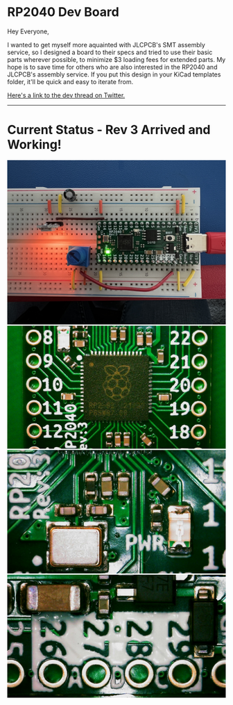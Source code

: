 # RP2040 Dev Board

Hey Everyone,

I wanted to get myself more aquainted with JLCPCB's SMT assembly service, so I designed a board to their specs and tried to use their basic parts wherever possible, to minimize $3 loading fees for extended parts. My hope is to save time for others who are also interested in the RP2040 and JLCPCB's assembly service. If you put this design in your KiCad templates folder, it'll be quick and easy to iterate from.

 [Here's a link to the dev thread on Twitter.](https://twitter.com/RangenMichael/status/1526315866962268160?s=20&t=gJoxJovV-4XQz79rIhG_OQ)

---

# Current Status - Rev 3 Arrived and Working!

![](./Photos/Rev%203/IMG_2891.jpg)
![](./Photos/Rev%203/WIN_20220509_17_40_56_Pro.jpg)
![](./Photos/Rev%203/WIN_20220509_17_42_34_Pro.jpg)
![](./Photos/Rev%203/WIN_20220509_17_43_24_Pro.jpg)

